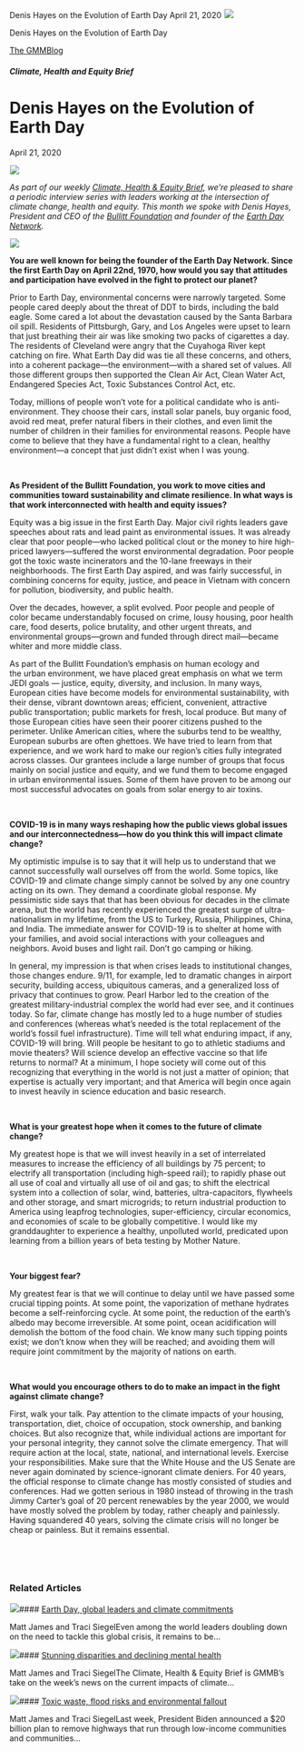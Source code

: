 



Denis Hayes on the Evolution of Earth Day
April 21, 2020
![](data:image/gif;base64,R0lGODlhAQABAAAAACH5BAEKAAEALAAAAAABAAEAAAICTAEAOw==)![](https://www.gmmb.com/wp-content/uploads/2020/11/earth-day2.jpg)



Denis Hayes on the Evolution of Earth Day





 [The GMMBlog](/blog/)



##### Climate, Health and Equity Brief

 Denis Hayes on the Evolution of Earth Day
=========================================


April 21, 2020



![](data:image/gif;base64,R0lGODlhAQABAAAAACH5BAEKAAEALAAAAAABAAEAAAICTAEAOw==)![](https://www.gmmb.com/wp-content/uploads/2020/11/earth-day2-552x250.jpg) 


*As part of our weekly [Climate, Health & Equity Brief](https://us4.campaign-archive.com/home/?u=f2f8c4bdabe1a2a83f914e813&id=4a13a601e2), we’re pleased to share a periodic interview series with leaders working at the intersection of climate change, health and equity. This month we spoke with Denis Hayes, President and CEO of the [Bullitt Foundation](https://www.bullitt.org/) and founder of the [Earth Day Network](https://www.earthday.org/).* 


 ***![](data:image/gif;base64,R0lGODlhAQABAAAAACH5BAEKAAEALAAAAAABAAEAAAICTAEAOw==)![](https://www.gmmb.com/wp-content/uploads/Denis-Hayes-1024x731.jpg)***



**You are well known for being the founder of the Earth Day Network. Since the first Earth Day on April 22nd, 1970, how would you say that attitudes and participation have evolved in the fight to protect our planet?**


Prior to Earth Day, environmental concerns were narrowly targeted. Some people cared deeply about the threat of DDT to birds, including the bald eagle. Some cared a lot about the devastation caused by the Santa Barbara oil spill. Residents of Pittsburgh, Gary, and Los Angeles were upset to learn that just breathing their air was like smoking two packs of cigarettes a day. The residents of Cleveland were angry that the Cuyahoga River kept catching on fire. What Earth Day did was tie all these concerns, and others, into a coherent package—the environment—with a shared set of values. All those different groups then supported the Clean Air Act, Clean Water Act, Endangered Species Act, Toxic Substances Control Act, etc.


Today, millions of people won’t vote for a political candidate who is anti-environment. They choose their cars, install solar panels, buy organic food, avoid red meat, prefer natural fibers in their clothes, and even limit the number of children in their families for environmental reasons. People have come to believe that they have a fundamental right to a clean, healthy environment—a concept that just didn’t exist when I was young.


 


**As President of the Bullitt Foundation, you work to move cities and communities toward sustainability and climate resilience. In what ways is that work interconnected with health and equity issues?**


Equity was a big issue in the first Earth Day. Major civil rights leaders gave speeches about rats and lead paint as environmental issues. It was already clear that poor people—who lacked political clout or the money to hire high-priced lawyers—suffered the worst environmental degradation. Poor people got the toxic waste incinerators and the 10-lane freeways in their neighborhoods. The first Earth Day aspired, and was fairly successful, in combining concerns for equity, justice, and peace in Vietnam with concern for pollution, biodiversity, and public health.


Over the decades, however, a split evolved. Poor people and people of color became understandably focused on crime, lousy housing, poor health care, food deserts, police brutality, and other urgent threats, and environmental groups—grown and funded through direct mail—became whiter and more middle class.


As part of the Bullitt Foundation’s emphasis on human ecology and the urban environment, we have placed great emphasis on what we term JEDI goals — justice, equity, diversity, and inclusion. In many ways, European cities have become models for environmental sustainability, with their dense, vibrant downtown areas; efficient, convenient, attractive public transportation; public markets for fresh, local produce. But many of those European cities have seen their poorer citizens pushed to the perimeter. Unlike American cities, where the suburbs tend to be wealthy, European suburbs are often ghettoes. We have tried to learn from that experience, and we work hard to make our region’s cities fully integrated across classes. Our grantees include a large number of groups that focus mainly on social justice and equity, and we fund them to become engaged in urban environmental issues. Some of them have proven to be among our most successful advocates on goals from solar energy to air toxins.


 


**COVID-19 is in many ways reshaping how the public views global issues and our interconnectedness—how do you think this will impact climate change?**


My optimistic impulse is to say that it will help us to understand that we cannot successfully wall ourselves off from the world. Some topics, like COVID-19 and climate change simply cannot be solved by any one country acting on its own. They demand a coordinate global response. My pessimistic side says that that has been obvious for decades in the climate arena, but the world has recently experienced the greatest surge of ultra-nationalism in my lifetime, from the US to Turkey, Russia, Philippines, China, and India. The immediate answer for COVID-19 is to shelter at home with your families, and avoid social interactions with your colleagues and neighbors. Avoid buses and light rail. Don’t go camping or hiking.


In general, my impression is that when crises leads to institutional changes, those changes endure. 9/11, for example, led to dramatic changes in airport security, building access, ubiquitous cameras, and a generalized loss of privacy that continues to grow. Pearl Harbor led to the creation of the greatest military-industrial complex the world had ever see, and it continues today. So far, climate change has mostly led to a huge number of studies and conferences (whereas what’s needed is the total replacement of the world’s fossil fuel infrastructure). Time will tell what enduring impact, if any, COVID-19 will bring. Will people be hesitant to go to athletic stadiums and movie theaters? Will science develop an effective vaccine so that life returns to normal? At a minimum, I hope society will come out of this recognizing that everything in the world is not just a matter of opinion; that expertise is actually very important; and that America will begin once again to invest heavily in science education and basic research.


 


**What is your greatest hope when it comes to the future of climate change?**


My greatest hope is that we will invest heavily in a set of interrelated measures to increase the efficiency of all buildings by 75 percent; to electrify all transportation (including high-speed rail); to rapidly phase out all use of coal and virtually all use of oil and gas; to shift the electrical system into a collection of solar, wind, batteries, ultra-capacitors, flywheels and other storage, and smart microgrids; to return industrial production to America using leapfrog technologies, super-efficiency, circular economics, and economies of scale to be globally competitive. I would like my granddaughter to experience a healthy, unpolluted world, predicated upon learning from a billion years of beta testing by Mother Nature.


 


**Your biggest fear?**


My greatest fear is that we will continue to delay until we have passed some crucial tipping points. At some point, the vaporization of methane hydrates become a self-reinforcing cycle. At some point, the reduction of the earth’s albedo may become irreversible. At some point, ocean acidification will demolish the bottom of the food chain. We know many such tipping points exist; we don’t know when they will be reached; and avoiding them will require joint commitment by the majority of nations on earth.


 


**What would you encourage others to do to make an impact in the fight against climate change?**


First, walk your talk. Pay attention to the climate impacts of your housing, transportation, diet, choice of occupation, stock ownership, and banking choices. But also recognize that, while individual actions are important for your personal integrity, they cannot solve the climate emergency. That will require action at the local, state, national, and international levels. Exercise your responsibilities. Make sure that the White House and the US Senate are never again dominated by science-ignorant climate deniers. For 40 years, the official response to climate change has mostly consisted of studies and conferences. Had we gotten serious in 1980 instead of throwing in the trash Jimmy Carter’s goal of 20 percent renewables by the year 2000, we would have mostly solved the problem by today, rather cheaply and painlessly. Having squandered 40 years, solving the climate crisis will no longer be cheap or painless. But it remains essential.


 


 









### Related Articles

![](data:image/gif;base64,R0lGODlhAQABAAAAACH5BAEKAAEALAAAAAABAAEAAAICTAEAOw==)![](https://www.gmmb.com/wp-content/uploads/2021/04/b5197d82-9fb4-4c84-a8d9-e468348c4c67-380x200.jpg)#### [Earth Day, global leaders and climate commitments](https://www.gmmb.com/news/earth-day-global-leaders-and-climate-commitments/)

Matt James and Traci SiegelEven among the world leaders doubling down on the need to tackle this global crisis, it remains to be…

![](data:image/gif;base64,R0lGODlhAQABAAAAACH5BAEKAAEALAAAAAABAAEAAAICTAEAOw==)![](https://www.gmmb.com/wp-content/uploads/2021/04/4.16header-380x200.png)#### [Stunning disparities and declining mental health](https://www.gmmb.com/news/stunning-disparities-and-declining-mental-health/)

Matt James and Traci SiegelThe Climate, Health & Equity Brief is GMMB’s take on the week’s news on the current impacts of climate…

![](data:image/gif;base64,R0lGODlhAQABAAAAACH5BAEKAAEALAAAAAABAAEAAAICTAEAOw==)![](https://www.gmmb.com/wp-content/uploads/2021/04/Picture1-380x200.jpg)#### [Toxic waste, flood risks and environmental fallout](https://www.gmmb.com/news/toxic-waste-flood-risks-and-environmental-fallout/)

Matt James and Traci SiegelLast week, President Biden announced a $20 billion plan to remove highways that run through low-income communities and communities…




